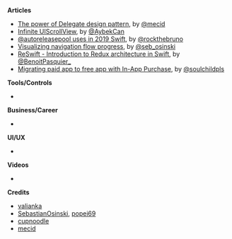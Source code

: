 
**Articles**

* [The power of Delegate design pattern](https://mecid.github.io/2019/05/29/the-power-of-delegate-design-pattern/), by [@mecid](https://twitter.com/mecid)
* [Infinite UIScrollView](https://medium.com/flawless-app-stories/infinite-uiscrollview-b516a5d14caf), by [@AybekCan](https://twitter.com/AybekCan)
* [@autoreleasepool uses in 2019 Swift](https://swiftrocks.com/autoreleasepool-in-2019-swift.html), by [@rockthebruno](https://twitter.com/rockthebruno)
* [Visualizing navigation flow progress](https://osinski.dev/posts/visualizing-navigation-flow-progress/), by [@seb_osinski](https://twitter.com/seb_osinski)
* [ReSwift - Introduction to Redux architecture in Swift](https://benoitpasquier.com/intro-redux-in-swift-with-reswift/), by [@BenoitPasquier_](https://twitter.com/benoitpasquier_)
* [Migrating paid app to free app with In-App Purchase](https://fluffy.es/migrate-paid-app-to-iap/), by [@soulchildpls](https://twitter.com/soulchildpls)

**Tools/Controls**

* 

**Business/Career**

* 

**UI/UX**

* 

**Videos**

* 

**Credits**

* [valianka](https://github.com/valianka)
* [SebastianOsinski](https://github.com/SebastianOsinski), [popei69](https://github.com/popei69)
* [cupnoodle](https://github.com/cupnoodle)
* [mecid](https://github.com/mecid)
